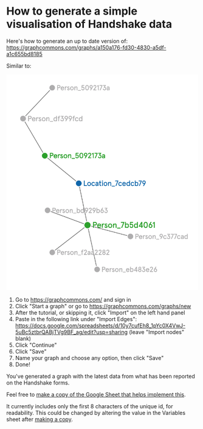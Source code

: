 # How to generate a simple visualisation of Handshake data

Here's how to generate an up to date version of: https://graphcommons.com/graphs/a150a176-fd30-4830-a5df-a1c655bd8185

Similar to:

![Image of Handshake Connections as at 5:40pm 22nd March 2020](docs/Visualisation&#32;at&#32;2020-03-22&#32;at&#32;5.42&#32;PM.png)

1. Go to https://graphcommons.com/ and sign in
2. Click "Start a graph" or go to https://graphcommons.com/graphs/new
3. After the tutorial, or skipping it, click "Import" on the left hand panel
4. Paste in the following link under "Import Edges": https://docs.google.com/spreadsheets/d/10y7cufEh8_1pYc0X4VwJ-5uBc5ztbrQABjTVg9BF_ag/edit?usp=sharing (leave "Import nodes" blank)
5. Click "Continue"
6. Click "Save"
7. Name your graph and choose any option, then click "Save"
8. Done!

You've generated a graph with the latest data from what has been reported on the Handshake forms.

Feel free to [make a copy of the Google Sheet that helps implement this](https://docs.google.com/spreadsheets/d/10y7cufEh8_1pYc0X4VwJ-5uBc5ztbrQABjTVg9BF_ag/copy).

It currently includes only the first 8 characters of the unique id, for readability. This could be changed by altering the value in the Variables sheet after [making a copy](https://docs.google.com/spreadsheets/d/10y7cufEh8_1pYc0X4VwJ-5uBc5ztbrQABjTVg9BF_ag/copy).